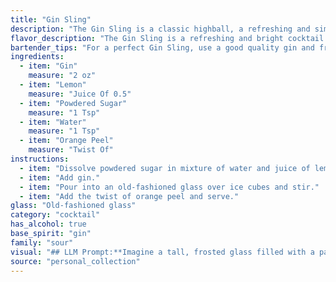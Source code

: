 ```yaml
---
title: "Gin Sling"
description: "The Gin Sling is a classic highball, a refreshing and simple cocktail family favored for its tall, chilled form. It's believed to have originated in 18th-century India, where gin was mixed with local ingredients for a thirst-quenching drink. "
flavor_description: "The Gin Sling is a refreshing and bright cocktail. The gin's botanicals shine through with a juniper-forward character, balanced by tart lemon juice and a touch of sweetness from the powdered sugar.  The water adds a light, crisp mouthfeel, while the orange peel offers a subtle citrus aroma. This classic drink is crisp and clean, perfect for a hot day. "
bartender_tips: "For a perfect Gin Sling, use a good quality gin and freshly squeezed lemon juice.  Dissolve the powdered sugar in the water to make a simple syrup, ensuring it's fully dissolved before adding to the gin and juice.  Gently muddle the orange peel to release its oils before adding it to the cocktail.  Serve over ice in a tall glass, garnished with a twist of orange peel. "
ingredients:
  - item: "Gin"
    measure: "2 oz"
  - item: "Lemon"
    measure: "Juice Of 0.5"
  - item: "Powdered Sugar"
    measure: "1 Tsp"
  - item: "Water"
    measure: "1 Tsp"
  - item: "Orange Peel"
    measure: "Twist Of"
instructions:
  - item: "Dissolve powdered sugar in mixture of water and juice of lemon."
  - item: "Add gin."
  - item: "Pour into an old-fashioned glass over ice cubes and stir."
  - item: "Add the twist of orange peel and serve."
glass: "Old-fashioned glass"
category: "cocktail"
has_alcohol: true
base_spirit: "gin"
family: "sour"
visual: "## LLM Prompt:**Imagine a tall, frosted glass filled with a pale, shimmering liquid. Describe the Gin Sling's appearance, paying attention to:*** **Color:**  Is the liquid clear, slightly cloudy, or tinged with a subtle yellow hue? * **Texture:** Does the drink appear light and refreshing, or thick and syrupy? * **Garnish:**  The orange peel adds a vibrant splash of color. Describe its shape and how it rests on the rim of the glass. * **Overall Impression:** What feeling does the drink evoke? Is it sophisticated, refreshing, or invitingly classic? **Bonus:** Include details like condensation on the glass and any subtle bubbles rising from the depths. "
source: "personal_collection"
---
```


